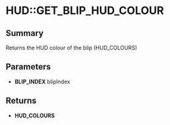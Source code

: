 # HUD::GET_BLIP_HUD_COLOUR

## Summary
Returns the HUD colour of the blip (HUD_COLOURS)

## Parameters
* **BLIP_INDEX** blipIndex

## Returns
* **HUD_COLOURS**